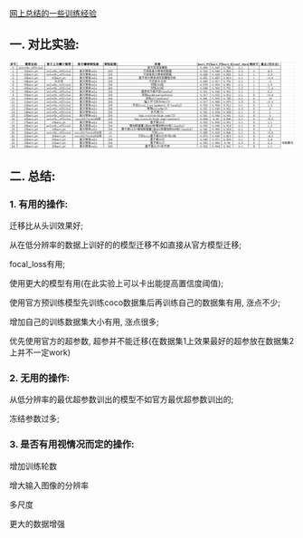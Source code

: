 [网上总结的一些训练经验](https://www.zhihu.com/question/25097993/answer/3410497378?utm_campaign=shareopn&utm_medium=social&utm_psn=1781226666696081408&utm_source=wechat_session)

## 一. 对比实验:

![](assets/contrast_experiment.jpg)

## 二. 总结:

### 1. 有用的操作:

迁移比从头训效果好; 

从在低分辨率的数据上训好的的模型迁移不如直接从官方模型迁移;

focal_loss有用;

使用更大的模型有用(在此实验上可以卡出能提高置信度阈值);

使用官方预训练模型先训练coco数据集后再训练自己的数据集有用, 涨点不少;

增加自己的训练数据集大小有用, 涨点很多;

优先使用官方的超参数, 超参并不能迁移(在数据集1上效果最好的超参放在数据集2上并不一定work)

### 2. 无用的操作:

从低分辨率的最优超参数训出的模型不如官方最优超参数训出的;

冻结参数过多;

### 3. 是否有用视情况而定的操作:

增加训练轮数

增大输入图像的分辨率

多尺度

更大的数据增强